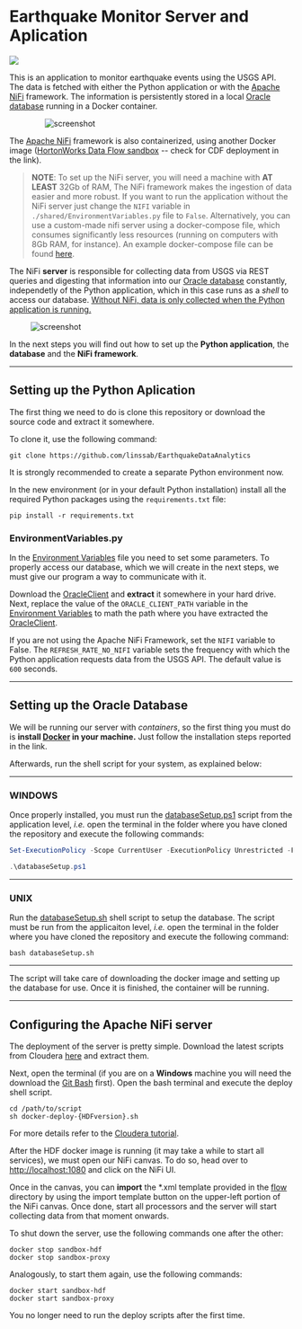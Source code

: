 # Earthquake Monitor Server and Aplication

<p>
<a href=https://img.shields.io/badge/requires-Docker-blue alt="Docker">
<img src="https://img.shields.io/badge/requires-Docker-blue" /></a>
</p>

This is an application to monitor earthquake events using the USGS API.
The data is fetched with either the Python application or with the [Apache NiFi][Apache NiFi] framework. 
The information is persistently stored in a local [Oracle database][Oracle database] running in a Docker container.

<p style="align:center; margin:auto; width:75%">
	<img src="https://i.ibb.co/hgQFtkn/mapa.png" alt="screenshot" border="0">
</p>

The [Apache NiFi][Apache NiFi] framework is also containerized, using another Docker image 
([HortonWorks Data Flow sandbox] -- check for CDF deployment in the link).

>**NOTE**: To set up the NiFi server, you will need a machine with **AT LEAST** 32Gb of RAM, 
The NiFi framework makes the ingestion of data easier and more robust. 
If you want to run the application without the NiFi server just change the 
`NIFI` variable in `./shared/EnvironmentVariables.py` file to `False`.
Alternatively, you can use a custom-made nifi server using a docker-compose file, which consumes significantly less resources (running on computers with 8Gb RAM, for instance). An example docker-compose file can be found [here][nifidocker].

The NiFi **server** is responsible for collecting data 
from USGS via REST queries and digesting that information into our [Oracle database][Oracle database] constantly,
independetly of the Python application, which in this case runs as a _shell_ to access our database.
<ins>Without NiFi, data is only collected when the Python application is running.</ins>

<p style="align:center; margin:auto; width:85%">
	<img src="https://i.ibb.co/phVFJJD/ss1.png" alt="screenshot" border="0">
</p>

In the next steps you will find out how to set up the **Python application**, the **database** and the **NiFi framework**.
___

## Setting up the Python Aplication

The first thing we need to do is clone this repository or download the source code and
extract it somewhere.

To clone it, use the following command:
```console
git clone https://github.com/linssab/EarthquakeDataAnalytics
```


It is strongly recommended to create a separate Python environment now.

In the new environment (or in your default Python installation) install all the required Python packages 
using the `requirements.txt` file:

```console
pip install -r requirements.txt
```

### EnvironmentVariables.py

In the [Environment Variables][envinronmentVariables] file you need to set some parameters.
To properly access our database, which we will create in the next steps, we must give our program a way to
communicate with it. 

Download the [OracleClient][OracleClient] and **extract** it somewhere in your hard drive. Next, replace the
value of the `ORACLE_CLIENT_PATH` variable in the [Environment Variables][envinronmentVariables] to math the path
where you have extracted the [OracleClient][OracleClient].

If you are not using the Apache NiFi Framework, set the `NIFI` variable to False.
The `REFRESH_RATE_NO_NIFI` variable sets the frequency with which the Python application requests data from
the USGS API. The default value is `600` seconds.
___

## Setting up the Oracle Database

We will be running our server with *containers*, so the first thing you must do is **install [Docker][Docker] 
in your machine.** Just follow the installation steps reported in the link. 

Afterwards, run the shell script for your system, as explained below:

___
### WINDOWS
Once properly installed, you must run the [databaseSetup.ps1][ps1] script from the application level, _i.e._ 
open the terminal in the folder where you have cloned the repository and execute the following commands:

```PowerShell
Set-ExecutionPolicy -Scope CurrentUser -ExecutionPolicy Unrestricted -Force;
```

```PowerShell
.\databaseSetup.ps1
```
___
### UNIX
Run the [databaseSetup.sh][shell] shell script to setup the database. The script must be run from the applicaiton 
level, _i.e._  open the terminal in the folder where you have cloned the repository and execute the following command:
```shell
bash databaseSetup.sh
```
___
The script will take care of downloading the docker image and setting up the database for use.
Once it is finished, the container will be running.
___

## Configuring the Apache NiFi server

The deployment of the server is pretty simple. Download the latest scripts from Cloudera [here][CDFscripts] and extract them.

Next, open the terminal (if you are on a **Windows** machine you will need the download the [Git Bash][GitBash] first).
Open the bash terminal and execute the deploy shell script.

```console
cd /path/to/script
sh docker-deploy-{HDFversion}.sh
```

For more details refer to the [Cloudera tutorial][HortonWorks Data Flow sandbox].

After the HDF docker image is running (it may take a while to start all services), we must open our NiFi canvas.
To do so, head over to <a href=http://localhost:1080>http://localhost:1080</a> and click on the NiFi UI.

Once in the canvas, you can **import** the *.xml template provided in the [flow][flow] directory by using the import 
template button on the upper-left portion of the NiFi canvas. Once done, start all processors and the server 
will start collecting data from that moment onwards.

To shut down the server, use the following commands one after the other:

```console
docker stop sandbox-hdf
docker stop sandbox-proxy
```

Analogously, to start them again, use the following commands:
```console
docker start sandbox-hdf
docker start sandbox-proxy
```

You no longer need to run the deploy scripts after the first time.


[OracleCLient]: https://download.oracle.com/otn_software/nt/instantclient/213000/instantclient-basiclite-windows.x64-21.3.0.0.0.zip
[Apache NiFi]: https://nifi.apache.org/
[Oracle database]: https://hub.docker.com/r/gvenzl/oracle-xe
[HortonWorks Data Flow sandbox]: https://www.cloudera.com/tutorials/sandbox-deployment-and-install-guide/3.html
[Docker]: https://docs.docker.com/get-docker/
[Oracle SQL Developer]: https://www.oracle.com/tools/downloads/sqldev-downloads.html
[sqls]: https://github.com/linssab/EarthquakeDataAnalytics/tree/master/sqls
[ps1]: https://github.com/linssab/EarthquakeDataAnalytics/tree/master/databaseSetup.ps1
[shell]: https://github.com/linssab/EarthquakeDataAnalytics/tree/master/databaseSetup.sh
[envinronmentVariables]: https://github.com/linssab/EarthquakeDataAnalytics/tree/master/shared/EnvironmentVariables.py
[CDFScripts]: https://www.cloudera.com/downloads/hortonworks-sandbox/hdf.html?utm_source=mktg-tutorial
[GitBash]: https://gitforwindows.org/
[flow]: https://github.com/linssab/EarthquakeDataAnalytics/tree/master/flow
[nifidocker]: https://github.com/linssab/nifi-environment
